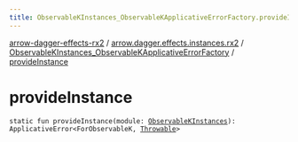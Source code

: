 ```yaml
---
title: ObservableKInstances_ObservableKApplicativeErrorFactory.provideInstance - arrow-dagger-effects-rx2
---
```


[arrow-dagger-effects-rx2](../../index.html) / [arrow.dagger.effects.instances.rx2](../index.html) / [ObservableKInstances_ObservableKApplicativeErrorFactory](index.html) / [provideInstance](./provide-instance.html)

# provideInstance

`static fun provideInstance(module: `[`ObservableKInstances`](../-observable-k-instances/index.html)`): ApplicativeError<ForObservableK, `[`Throwable`](https://kotlinlang.org/api/latest/jvm/stdlib/kotlin/-throwable/index.html)`>`